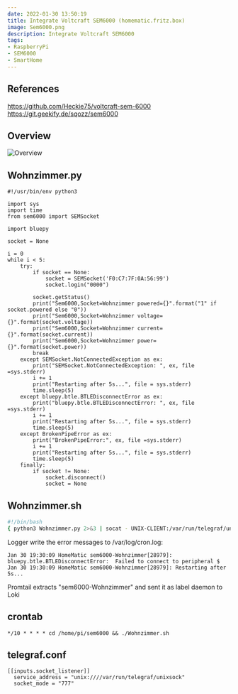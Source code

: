```yaml
---
date: 2022-01-30 13:50:19
title: Integrate Voltcraft SEM6000 (homematic.fritz.box)
image: Sem6000.png
description: Integrate Voltcraft SEM6000 
tags: 
- RaspberryPi
- SEM6000
- SmartHome
---
```


## References

<https://github.com/Heckie75/voltcraft-sem-6000>
<https://git.geekify.de/sqozz/sem6000>

## Overview

![Overview](SmartHome/Homematic/Integrate-Voltcraft-Sem6000-on-RaspberryPi/overview.svg "Overview")

## Wohnzimmer.py

~~~python3
#!/usr/bin/env python3

import sys
import time
from sem6000 import SEMSocket

import bluepy

socket = None

i = 0
while i < 5:
    try:
        if socket == None:
            socket = SEMSocket('F0:C7:7F:0A:56:99')
            socket.login("0000")

        socket.getStatus()
        print("Sem6000,Socket=Wohnzimmer powered={}".format("1" if socket.powered else "0"))
        print("Sem6000,Socket=Wohnzimmer voltage={}".format(socket.voltage))
        print("Sem6000,Socket=Wohnzimmer current={}".format(socket.current))
        print("Sem6000,Socket=Wohnzimmer power={}".format(socket.power))
        break
    except SEMSocket.NotConnectedException as ex:
        print("SEMSocket.NotConnectedException: ", ex, file =sys.stderr)
        i += 1
        print("Restarting after 5s...", file = sys.stderr)
        time.sleep(5)
    except bluepy.btle.BTLEDisconnectError as ex:
        print("bluepy.btle.BTLEDisconnectError: ", ex, file =sys.stderr)
        i += 1
        print("Restarting after 5s...", file = sys.stderr)
        time.sleep(5)
    except BrokenPipeError as ex:
        print("BrokenPipeError:", ex, file =sys.stderr)
        i += 1
        print("Restarting after 5s...", file = sys.stderr)
        time.sleep(5)
    finally:
        if socket != None:
            socket.disconnect()
            socket = None
~~~

## Wohnzimmer.sh

~~~bash
#!/bin/bash
{ python3 Wohnzimmer.py 2>&3 | socat - UNIX-CLIENT:/var/run/telegraf/unixsock; } 3>&1 | logger -i --priority cron.error --tag sem6000-Wohnzimmer
~~~

Logger write the error messages to /var/log/cron.log:

~~~
Jan 30 19:30:09 HomeMatic sem6000-Wohnzimmer[28979]: bluepy.btle.BTLEDisconnectError:  Failed to connect to peripheral $
Jan 30 19:30:09 HomeMatic sem6000-Wohnzimmer[28979]: Restarting after 5s...
~~~

Promtail extracts "sem6000-Wohnzimmer" and sent it as label daemon to Loki

## crontab

~~~crontab
*/10 * * * * cd /home/pi/sem6000 && ./Wohnzimmer.sh
~~~

## telegraf.conf

~~~
[[inputs.socket_listener]]
  service_address = "unix:////var/run/telegraf/unixsock"
  socket_mode = "777"
~~~
